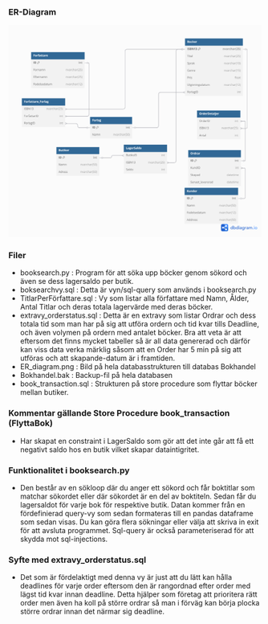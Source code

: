 ### ER-Diagram
![Alt text](ER_diagram.png)

### Filer

- booksearch.py : Program för att söka upp böcker genom sökord och även se dess lagersaldo per butik.
- boksearchvy.sql : Detta är vyn/sql-query som används i booksearch.py
- TitlarPerFörfattare.sql : Vy som listar alla författare med Namn, Ålder, Antal Titlar och deras totala lagervärde med deras böcker.
- extravy_orderstatus.sql : Detta är en extravy som listar Ordrar och dess totala tid som man har på sig att utföra ordern och tid kvar tills Deadline, och även volymen på ordern med antalet böcker. Bra att veta är att eftersom det finns mycket tabeller så är all data genererad och därför kan viss data verka märklig såsom att en Order har 5 min på sig att utföras och att skapande-datum är i framtiden.
- ER_diagram.png : Bild på hela databasstrukturen till databas Bokhandel
- Bokhandel.bak : Backup-fil på hela databasen
- book_transaction.sql : Strukturen på store procedure som flyttar böcker mellan butiker.

### Kommentar gällande Store Procedure book_transaction (FlyttaBok)
- Har skapat en constraint i LagerSaldo som gör att det inte går att få ett negativt saldo hos en butik vilket skapar dataintigritet.

### Funktionalitet i booksearch.py
- Den består av en sökloop där du anger ett sökord och får boktitlar som matchar sökordet eller där sökordet är en del av boktiteln. Sedan får du lagersaldot för varje bok för respektive butik. Datan kommer från en fördefinierad query-vy som sedan formateras till en pandas dataframe som sedan visas. Du kan göra flera sökningar eller välja att skriva in exit för att avsluta programmet. Sql-query är också parameteriserad för att skydda mot sql-injections.

### Syfte med extravy_orderstatus.sql
- Det som är fördelaktigt med denna vy är just att du lätt kan hålla deadlines för varje order eftersom den är rangordnad efter order med lägst tid kvar innan deadline. Detta hjälper som företag att prioritera rätt order men även ha koll på större ordrar så man i förväg kan börja plocka större ordrar innan det närmar sig deadline.








